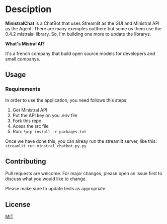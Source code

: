 # Desciption

**MinistralChat** is a ChatBot that uses Streamlit as the GUI and Ministral API as the Agent.  There are many exemples outthere but some os them use the 0.4.2 mistralai library. So, I'm building one more to update the librarys.

**What's Mistral AI?**

It's a french company that build open source models for developers and small companys.

## Usage

### Requirements

In order to use the application, you need follows this steps:

1. Get Ministral API
2. Put the API key on you .env file
1. Fork this repo
2. Acess the src file
3. Run: `!pip install -r packages.txt`

Once we have done this, you can alreay run the streamlit server, like this: `streamlit run minstral_chatbot.py.py`

## Contributing

Pull requests are welcome. For major changes, please open an issue first
to discuss what you would like to change.

Please make sure to update tests as appropriate.

## License

[MIT](https://choosealicense.com/licenses/mit/)
